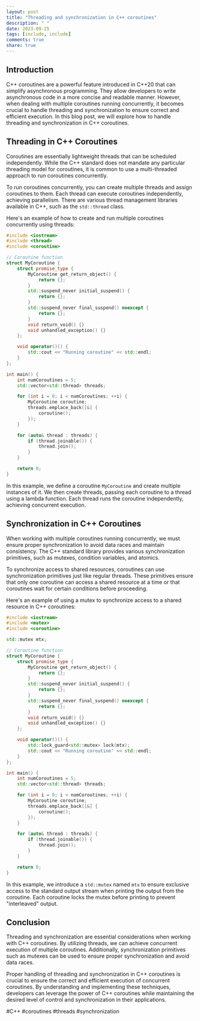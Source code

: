 ```yaml
---
layout: post
title: "Threading and synchronization in C++ coroutines"
description: " "
date: 2023-09-25
tags: [include, include]
comments: true
share: true
---
```


## Introduction

C++ coroutines are a powerful feature introduced in C++20 that can simplify asynchronous programming. They allow developers to write asynchronous code in a more concise and readable manner. However, when dealing with multiple coroutines running concurrently, it becomes crucial to handle threading and synchronization to ensure correct and efficient execution. In this blog post, we will explore how to handle threading and synchronization in C++ coroutines.

## Threading in C++ Coroutines

Coroutines are essentially lightweight threads that can be scheduled independently. While the C++ standard does not mandate any particular threading model for coroutines, it is common to use a multi-threaded approach to run coroutines concurrently.

To run coroutines concurrently, you can create multiple threads and assign coroutines to them. Each thread can execute coroutines independently, achieving parallelism. There are various thread management libraries available in C++, such as the `std::thread` class.

Here's an example of how to create and run multiple coroutines concurrently using threads:

```cpp
#include <iostream>
#include <thread>
#include <coroutine>

// Coroutine function
struct MyCoroutine {
    struct promise_type {
        MyCoroutine get_return_object() {
            return {};
        }
        std::suspend_never initial_suspend() {
            return {};
        }
        std::suspend_never final_suspend() noexcept {
            return {};
        }
        void return_void() {}
        void unhandled_exception() {}
    };

    void operator()() {
        std::cout << "Running coroutine" << std::endl;
    }
};

int main() {
    int numCoroutines = 5;
    std::vector<std::thread> threads;

    for (int i = 0; i < numCoroutines; ++i) {
        MyCoroutine coroutine;
        threads.emplace_back([&] {
            coroutine();
        });
    }

    for (auto& thread : threads) {
        if (thread.joinable()) {
            thread.join();
        }
    }

    return 0;
}
```

In this example, we define a coroutine `MyCoroutine` and create multiple instances of it. We then create threads, passing each coroutine to a thread using a lambda function. Each thread runs the coroutine independently, achieving concurrent execution.

## Synchronization in C++ Coroutines

When working with multiple coroutines running concurrently, we must ensure proper synchronization to avoid data races and maintain consistency. The C++ standard library provides various synchronization primitives, such as mutexes, condition variables, and atomics.

To synchronize access to shared resources, coroutines can use synchronization primitives just like regular threads. These primitives ensure that only one coroutine can access a shared resource at a time or that coroutines wait for certain conditions before proceeding.

Here's an example of using a mutex to synchronize access to a shared resource in C++ coroutines:

```cpp
#include <iostream>
#include <mutex>
#include <coroutine>

std::mutex mtx;

// Coroutine function
struct MyCoroutine {
    struct promise_type {
        MyCoroutine get_return_object() {
            return {};
        }
        std::suspend_never initial_suspend() {
            return {};
        }
        std::suspend_never final_suspend() noexcept {
            return {};
        }
        void return_void() {}
        void unhandled_exception() {}
    };

    void operator()() {
        std::lock_guard<std::mutex> lock(mtx);
        std::cout << "Running coroutine" << std::endl;
    }
};

int main() {
    int numCoroutines = 5;
    std::vector<std::thread> threads;

    for (int i = 0; i < numCoroutines; ++i) {
        MyCoroutine coroutine;
        threads.emplace_back([&] {
            coroutine();
        });
    }

    for (auto& thread : threads) {
        if (thread.joinable()) {
            thread.join();
        }
    }

    return 0;
}
```

In this example, we introduce a `std::mutex` named `mtx` to ensure exclusive access to the standard output stream when printing the output from the coroutine. Each coroutine locks the mutex before printing to prevent "interleaved" output.

## Conclusion

Threading and synchronization are essential considerations when working with C++ coroutines. By utilizing threads, we can achieve concurrent execution of multiple coroutines. Additionally, synchronization primitives such as mutexes can be used to ensure proper synchronization and avoid data races.

Proper handling of threading and synchronization in C++ coroutines is crucial to ensure the correct and efficient execution of concurrent coroutines. By understanding and implementing these techniques, developers can leverage the power of C++ coroutines while maintaining the desired level of control and synchronization in their applications.

#C++ #coroutines #threads #synchronization